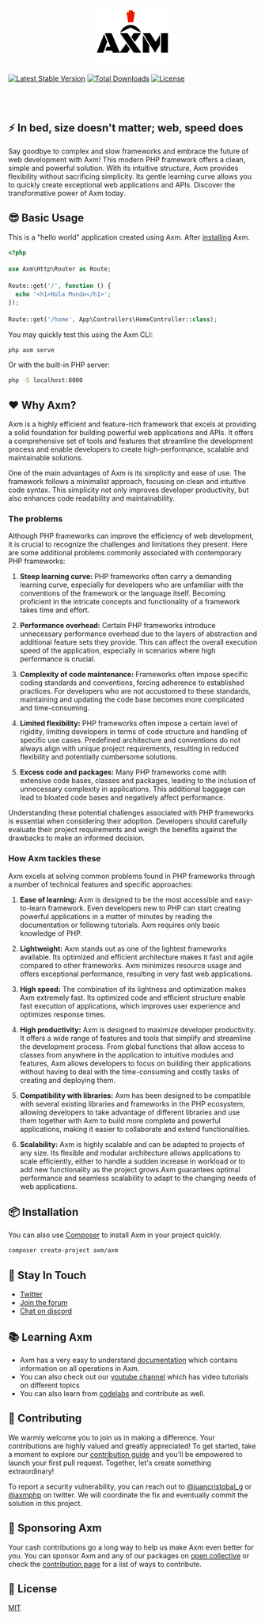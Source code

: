 <!-- markdownlint-disable no-inline-html -->
<p align="center">
  <br><br>
  <img src="https://github.com/Axm-framework/axm/blob/main/public/axm.png" height="120" alt="Logo"/>
  <br>
</p>

[![Latest Stable Version](https://poser.pugx.org/axm/axm/v/stable)](https://packagist.org/packages/axm/axm)
[![Total Downloads](https://poser.pugx.org/axm/axm/downloads)](https://packagist.org/packages/axm/axm)
[![License](https://poser.pugx.org/axm/axm/license)](https://packagist.org/packages/axm/axm)

<br>
<br>

## ⚡️ In bed, size doesn't matter; web, speed does

Say goodbye to complex and slow frameworks and embrace the future of web development with Axm! This modern PHP framework offers a clean, simple and powerful solution. With its intuitive structure, Axm provides flexibility without sacrificing simplicity. Its gentle learning curve allows you to quickly create exceptional web applications and APIs. Discover the transformative power of Axm today.

## 😎 Basic Usage

This is a "hello world" application created using Axm. After [installing](#-installation) Axm.

```php
<?php

use Axm\Http\Router as Route;

Route::get('/', function () {
  echo '<h1>Hola Mundo</h1>';
});

Route::get('/home', App\Controllers\HomeController::class);

```

You may quickly test this using the Axm CLI:

```bash
php axm serve
```

Or with the built-in PHP server:

```bash
php -S localhost:8000
```

## ❤️ Why Axm?

Axm is a highly efficient and feature-rich framework that excels at providing a solid foundation for building powerful web applications and APIs. It offers a comprehensive set of tools and features that streamline the development process and enable developers to create high-performance, scalable and maintainable solutions.

One of the main advantages of Axm is its simplicity and ease of use. The framework follows a minimalist approach, focusing on clean and intuitive code syntax. This simplicity not only improves developer productivity, but also enhances code readability and maintainability.

### The problems

Although PHP frameworks can improve the efficiency of web development, it is crucial to recognize the challenges and limitations they present. Here are some additional problems commonly associated with contemporary PHP frameworks:

1. **Steep learning curve:** PHP frameworks often carry a demanding learning curve, especially for developers who are unfamiliar with the conventions of the framework or the language itself. Becoming proficient in the intricate concepts and functionality of a framework takes time and effort.

2. **Performance overhead:** Certain PHP frameworks introduce unnecessary performance overhead due to the layers of abstraction and additional feature sets they provide. This can affect the overall execution speed of the application, especially in scenarios where high performance is crucial.

3. **Complexity of code maintenance:** Frameworks often impose specific coding standards and conventions, forcing adherence to established practices. For developers who are not accustomed to these standards, maintaining and updating the code base becomes more complicated and time-consuming.

4. **Limited flexibility:** PHP frameworks often impose a certain level of rigidity, limiting developers in terms of code structure and handling of specific use cases. Predefined architecture and conventions do not always align with unique project requirements, resulting in reduced flexibility and potentially cumbersome solutions.

5. **Excess code and packages:** Many PHP frameworks come with extensive code bases, classes and packages, leading to the inclusion of unnecessary complexity in applications. This additional baggage can lead to bloated code bases and negatively affect performance.

Understanding these potential challenges associated with PHP frameworks is essential when considering their adoption. Developers should carefully evaluate their project requirements and weigh the benefits against the drawbacks to make an informed decision.

### How Axm tackles these

Axm excels at solving common problems found in PHP frameworks through a number of technical features and specific approaches:

1. **Ease of learning:** Axm is designed to be the most accessible and easy-to-learn framework. Even developers new to PHP can start creating powerful applications in a matter of minutes by reading the documentation or following tutorials. Axm requires only basic knowledge of PHP.

2. **Lightweight:** Axm stands out as one of the lightest frameworks available. Its optimized and efficient architecture makes it fast and agile compared to other frameworks. Axm minimizes resource usage and offers exceptional performance, resulting in very fast web applications.

3. **High speed:** The combination of its lightness and optimization makes Axm extremely fast. Its optimized code and efficient structure enable fast execution of applications, which improves user experience and optimizes response times.

4. **High productivity:** Axm is designed to maximize developer productivity. It offers a wide range of features and tools that simplify and streamline the development process. From global functions that allow access to classes from anywhere in the application to intuitive modules and features, Axm allows developers to focus on building their applications without having to deal with the time-consuming and costly tasks of creating and deploying them.

5. **Compatibility with libraries:** Axm has been designed to be compatible with several existing libraries and frameworks in the PHP ecosystem, allowing developers to take advantage of different libraries and use them together with Axm to build more complete and powerful applications, making it easier to collaborate and extend functionalities.

6. **Scalability:** Axm is highly scalable and can be adapted to projects of any size. Its flexible and modular architecture allows applications to scale efficiently, either to handle a sudden increase in workload or to add new functionality as the project grows.Axm guarantees optimal performance and seamless scalability to adapt to the changing needs of web applications.

## 📦 Installation

You can also use [Composer](https://getcomposer.org/) to install Axm in your project quickly.

```bash
composer create-project axm/axm
```

## 📢 Stay In Touch

- [Twitter](https://twitter.com/axmphp)
- [Join the forum](https://github.com/axmphp/axm/discussions/)
- [Chat on discord](https://discord.gg/6WgT5whv)

## 📚 Learning Axm

- Axm has a very easy to understand [documentation](https://axmphp.com) which contains information on all operations in Axm.
- You can also check out our [youtube channel](https://www.youtube.com/channel/123w) which has video tutorials on different topics
- You can also learn from [codelabs](https://codelabs.axmphp.dev) and contribute as well.

## 🤝 Contributing

We warmly welcome you to join us in making a difference. Your contributions are highly valued and greatly appreciated! To get started, take a moment to explore our [contribution guide](https://discord.gg/6WgT5whv) and you'll be empowered to launch your first pull request. Together, let's create something extraordinary!

To report a security vulnerability, you can reach out to [@juancristobal_g](https://twitter.com/juancristobal_g) or [@axmphp](https://twitter.com/axmphp) on twitter. We will coordinate the fix and eventually commit the solution in this project.

## 🚀 Sponsoring Axm

Your cash contributions go a long way to help us make Axm even better for you. You can sponsor Axm and any of our packages on [open collective](https://opencollective.com/Axm) or check the [contribution page](https://axmphp.com/support/) for a list of ways to contribute.

## 📝 License

[MIT](https://github.com/Axm-framework/axm/blob/main/LICENSE)
